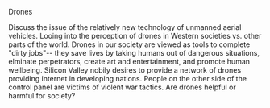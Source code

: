 Drones

Discuss the issue of the relatively new technology of unmanned aerial vehicles. Looing into the perception of drones in Western societies vs. other parts of the world. Drones in our society are viewed as tools to complete "dirty jobs"-- they save lives by taking humans out of dangerous situations, elminate perpetrators, create art and entertainment, and promote human wellbeing. Silicon Valley nobily desires to provide a network of drones providing internet in developing nations. People on the other side of the control panel are victims of violent war tactics. Are drones helpful or harmful for society? 
